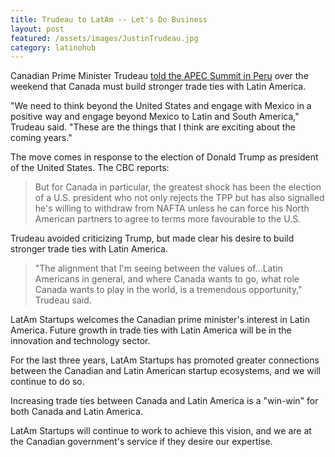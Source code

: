 ```yaml
---
title: Trudeau to LatAm -- Let's Do Business
layout: post
featured: /assets/images/JustinTrudeau.jpg
category: latinohub
---
```

<p>
Canadian Prime Minister Trudeau <a href="http://www.cbc.ca/news/politics/apec-summit-lima-peru-justin-trudeau-1.3858388">told the APEC Summit in Peru</a> over the weekend that Canada must build stronger trade ties with Latin America.
</p>

<p>
"We need to think beyond the United States and engage with Mexico in a positive way and engage beyond Mexico to Latin and South America," Trudeau said. "These are the things that I think are exciting about the coming years."
</p>

<!--more-->
<p>
The move comes in response to the election of Donald Trump as president of the United States. The CBC reports:
</p>

<blockquote>
But for Canada in particular, the greatest shock has been the election of a U.S. president who not only rejects the TPP but has also signalled he's willing to withdraw from NAFTA unless he can force his North American partners to agree to terms more favourable to the U.S.
</blockquote>

<p>
Trudeau avoided criticizing Trump, but made clear his desire to build stronger trade ties with Latin America.
</p>

<blockquote>
"The alignment that I'm seeing between the values of...Latin Americans in general, and where Canada wants to go, what role Canada wants to play in the world, is a tremendous opportunity," Trudeau said.
</blockquote>

<p>
LatAm Startups welcomes the Canadian prime minister's interest in Latin America. Future growth in trade ties with Latin America will be in the innovation and technology sector.
</p>

<p>
For the last three years, LatAm Startups has promoted greater connections between the Canadian and Latin American startup ecosystems, and we will continue to do so.
</p>

<p>
Increasing trade ties between Canada and Latin America is a "win-win" for both Canada and Latin America.
</p>

<p>
LatAm Startups will continue to work to achieve this vision, and we are at the Canadian government's service if they desire our expertise.
</p>

